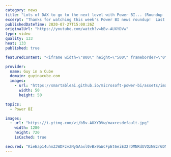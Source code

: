 ```yaml
---
category: news
title: "Lots of DAX to go to the next level with Power BI... (Roundup | July 27, 2020)"
excerpt: "Thanks for watching this week's Power BI news roundup!  Last weeks roundup: https://guyinacu.be/roundup187 2 Minute Tuesday: https://guyinacu.be/addmeasurewte  🔴 LIVE Q&A Replay: https://guyinacu.be/live019  🔴 LIVE Roundup Building Replay: https://guyinacu.be/rounduplive001  📢 Become a member: https://guyinacu.be/membership"
publishedDateTime: 2020-07-27T15:00:26Z
originalUrl: "https://youtube.com/watch?v=bBv-AUXYDVw"
type: video
quality: 133
heat: 133
published: true

featuredContent: "<iframe width=\"800\" height=\"500\" frameborder=\"0\" src=\"https://www.youtube.com/embed/bBv-AUXYDVw\" allow=\"accelerometer; autoplay; encrypted-media; gyroscope; picture-in-picture\" allowfullscreen></iframe>"

provider:
  name: Guy in a Cube
  domain: guyinacube.com
  images:
    - url: "https://smartableai.github.io/microsoft-power-bi/assets/images/organizations/guyinacube.com-50x50.jpg"
      width: 50
      height: 50

topics:
  - Power BI

images:
  - url: "https://i.ytimg.com/vi/bBv-AUXYDVw/maxresdefault.jpg"
    width: 1280
    height: 720
    isCached: true

secured: "KieEap14uhnZJWDFzvZNySAaxl0vBx9aWcFpEt6eiE32rDMNRdUVQzNBzr6DMeMYaRK5X+KxvGTdfwig0wjouhkCh6bxdeMd/mrHaGv9oqDyyb9YfYWEXXZXmogzubYfny897UjW96Rs7b8tNxbo61ybQjyHq23UY3jO0YUFRXiDZUtyQGWh4/iVl3hrERnzEedNvQ4Ve47Q0Z9HizSUP/w4VfIYPpMIfMC3kSBqkbIY5G3Et9bLs+yRgJ0SzIJlTDg12HiFkakuW+u2HpxWy3Q7KBFnp2daTIlPRvCDircuTkrMtGX5djBNE1nPtQP/CMyAwwW/EKvZSP3Q25W7eY9ELaurIMZC/CyKyW1/jBHP+1aZII/1BdazESyi577f+ag/+QnQ7d2pl5J9LlHElPdaikepro6LxOmUZB2fUWY=;1wT9hyDFE/m1YMNR/RXh3Q=="
---
```


